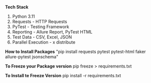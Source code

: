 **Tech Stack**
1. Python 3.11
2. Requests - HTTP Requests
3. PyTest - Testing Framework
4. Reporting - Allure Report, PyTest HTML
5. Test Data - CSV, Excel, JSON
6. Parallel Execution - x distribute

**How to Install Packages**
"pip install requests pytest pytest-html faker allure-pytest jsonschema"

**To Freeze your Package version**
pip freeze > requirements.txt

**To Install te Freeze Version**
pip install -r requirements.txt